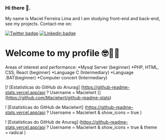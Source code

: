 ### Hi there 👋.

My name is Maciel Ferreira Lima and I am studying front-end and back-end, see my projects. Contact-me on:

[![Twitter badge](https://img.shields.io/badge/Twitter-1DA1F2?style=for-the-badge&logo=twitter&logoColor=white&link=https://twitter.com/MacTecweb?s=08)](https://twitter.com/MacTecweb?s=08)
[![Linkedin badge](https://img.shields.io/badge/LinkedIn-0077B5?style=for-the-badge&logo=linkedin&logoColor=white&link=https://www.linkedin.com/in/maciel-ferreira-61276b184)](https://www.linkedin.com/in/maciel-ferreira-61276b184)

# Welcome to my profile 🤓👨‍💻

Areas of interest and performance:
*Mysql Server (beginner)
*PHP, HTML, CSS, React (beginner)
*Language C (Intermediary)
*Language .BAT(beginner)
*Computer concert (Intermediary)

[! [Estatísticas do GitHub do Anurag] (https://github-readme-stats.vercel.app/api ? Username = Macielwrt )] (https://github.com/Macielwrt/github-readme-stats)

! [Estatísticas do GitHub de Macielwrt] (https://github-readme-stats.vercel.app/api ? Username = Macielwrt & show_icons = true )

! [Estatísticas do GitHub de Anurag] (https://github-readme-stats.vercel.app/api ? Username = Macielwrt & show_icons = true & theme = radical )
